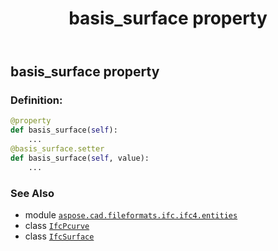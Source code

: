 ﻿---
title: basis_surface property
second_title: Aspose.CAD for Python via .NET API References
description: 
type: docs
weight: 30
url: /python-net/aspose.cad.fileformats.ifc.ifc4.entities/ifcpcurve/basis_surface/
is_root: false
---

## basis_surface property

### Definition:
```python
@property
def basis_surface(self):
    ...
@basis_surface.setter
def basis_surface(self, value):
    ...
```

### See Also
* module [`aspose.cad.fileformats.ifc.ifc4.entities`](../../)
* class [`IfcPcurve`](/cad/python-net/aspose.cad.fileformats.ifc.ifc4.entities/ifcpcurve)
* class [`IfcSurface`](/cad/python-net/aspose.cad.fileformats.ifc.ifc4.entities/ifcsurface)

